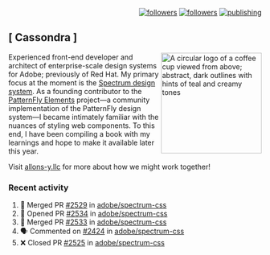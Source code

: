 <p align="right"><a rel="me" href="https://front-end.social/@castastrophe">
    <img alt="followers" title="Follow me on Mastodon" src="https://img.shields.io/mastodon/follow/109297102751309835?domain=https%3A%2F%2Ffront-end.social&label=Follow&logo=mastodon&logoColor=white&style=for-the-badge&labelColor=008080&color=006969"/></a>
  <a href="https://codepen.io/castastrophe/">
    <img alt="followers" title="Follow me on CodePen" src="https://img.shields.io/badge/16-1?color=640464&labelColor=7c007c&style=for-the-badge&logo=codepen&label=Follow"/></a>
<a href="https://castastrophe.medium.com/">
    <img alt="publishing" title="View articles on Medium" src="https://img.shields.io/badge/107-1?color=666&labelColor=444&label=subscribe&logo=medium&logoColor=white&style=for-the-badge"/></a>
</p>

## [&nbsp;Cassondra&nbsp;]

<img align="right" src="https://github-production-user-asset-6210df.s3.amazonaws.com/1840295/253016758-ba468774-1cd3-42c2-8f43-947b5eeb5edf.png" height="200" alt="A circular logo of a coffee cup viewed from above; abstract, dark outlines with hints of teal and creamy tones">

Experienced front-end developer and architect of enterprise-scale design systems for Adobe; previously of Red Hat. My primary focus at the moment is the [Spectrum design system](https://github.com/adobe/spectrum-css). As a founding contributor to the [PatternFly&nbsp;Elements](https://github.com/patternfly/patternfly-elements) project&mdash;a community implementation of the PatternFly design system&mdash;I became intimately familiar with the nuances of styling web components. To this end, I have been compiling a book with my learnings and hope to make it available later this year.

Visit [allons-y.llc](http://allons-y.llc/) for more about how we might work together!

### Recent activity

<!--START_SECTION:activity-->
1. 🎉 Merged PR [#2529](https://github.com/adobe/spectrum-css/pull/2529) in [adobe/spectrum-css](https://github.com/adobe/spectrum-css)
2. 💪 Opened PR [#2534](https://github.com/adobe/spectrum-css/pull/2534) in [adobe/spectrum-css](https://github.com/adobe/spectrum-css)
3. 🎉 Merged PR [#2533](https://github.com/adobe/spectrum-css/pull/2533) in [adobe/spectrum-css](https://github.com/adobe/spectrum-css)
4. 🗣 Commented on [#2424](https://github.com/adobe/spectrum-css/pull/2424#issuecomment-1948839059) in [adobe/spectrum-css](https://github.com/adobe/spectrum-css)
5. ❌ Closed PR [#2525](https://github.com/adobe/spectrum-css/pull/2525) in [adobe/spectrum-css](https://github.com/adobe/spectrum-css)
<!--END_SECTION:activity-->
